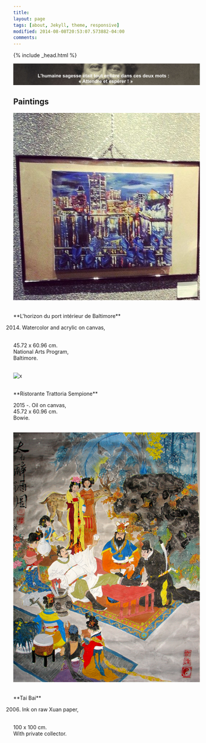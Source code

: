 ```yaml
---
title: 
layout: page
tags: [about, Jekyll, theme, responsive]
modified: 2014-08-08T20:53:07.573882-04:00
comments: 
---
```

{% include _head.html %}

![x](/images/Dumas.jpg)

<script>
  (function(i,s,o,g,r,a,m){i['GoogleAnalyticsObject']=r;i[r]=i[r]||function(){
  (i[r].q=i[r].q||[]).push(arguments)},i[r].l=1*new Date();a=s.createElement(o),
  m=s.getElementsByTagName(o)[0];a.async=1;a.src=g;m.parentNode.insertBefore(a,m)
  })(window,document,'script','https://www.google-analytics.com/analytics.js','ga');

  ga('create', 'UA-64829092-1', 'auto');
  ga('send', 'pageview');

</script>

## Paintings

<!--
![x](/images/Baltimore.jpg)

<br />
Date painted: 2014
<br />
Watercolor and acrylic on canvas
<br />
<br />
-->


![x](/images/Baltimore_2.jpg)

<br />
**L'horizon du port intérieur de Baltimore**

2014. Watercolor and acrylic on canvas,
<br />
45.72 x 60.96 cm.
<br />
National Arts Program,
<br />
Baltimore.
<br />
<br />


![x](/images/Venice.JPG)

<br />
**Ristorante Trattoria Sempione**


2015 -. Oil on canvas,
<br />
45.72 x 60.96 cm.
<br />
Bowie.
<br />
<br />

![x](/images/Taibai.jpg)

<br />
**Tai Bai**

2006. Ink on raw Xuan paper,
<br />
100 x 100 cm.
<br />
With private collector.
<br />
<br />
<!--
![x](/images/Taibai_2.png)

Media Appearance
<br />
<br />
-->

  

![x](/images/Pondering_the_Imponderables.jpg)

<br />
**Pondering the Imponderables**

2006. Ink on raw Xuan paper,
<br />
100 x 100 cm
<br />
With private collector.
<br />
<br />

<!--

## Classical Music

I played *trombone*, *trumpet*, and *Chinese Sornā*; I love Chopin and Debussy; my favorite pianist is Horowitz. Below are a few pieces I find delightful. I would be pleased if you find some of them beautiful; however, I confess that they are rather subjective. 
<br>
<br>
- <i>Nr. 7, Träumerei in Kinderszenen, Op.15.</i> Robert Schumann. The piece performed by Horowitz at the Moscow Conservatory in 1986 was a classic.
<br>
- <i>Swan Lake Op. 20, Act I: No. 10. Scène: Moderato</i> Pyotr Tchaikovsky.
<br />
- <i>Swan Lake Op. 20, Act II: No. 10. Scène: Moderato</i> Pyotr Tchaikovsky.
<br />
- <i>Piano Concerto No. 1 in B-flat minor, Op. 23. Allegro non troppo e molto maestoso</i> Pyotr Tchaikovsky.
<br>
- <i>The Nutcracker Suite, Op. 71. Act II: Waltz of the Flowers (Valse des fleurs) </i> Pyotr Tchaikovsky.
<br>
- <i>Allegro maestoso</i> of <i>Concerto No. 1 in E Minor Op. 11. </i> Frédéric Chopin.
<br> 
- <i>Nocturne in E-flat major, Op. 9, No. 2. </i> Frédéric Chopin.
<br />
- <i>Étude Op. 10, No. 3, in E major</i> Frédéric Chopin.
<br />
- <i> Suite No.1 in G Major</i> (BWV 1007) Johann Sebastian Bach
<br />
- <i> Libiamo ne' lieti calici</i>, from <i>La traviata</i> (based on La Dame aux Camélias (Alexandre Dumas, fils, 1852)) by Giuseppe Verdi
<br/>
Historical note (from Wikipedia): The first act (of <i>La traviata</i>) was met with applause and cheering at the end; but in the second act, the audience began to turn against the performance, especially after the singing of the baritone Felice Varesi and the tenor Lodovico Graziani. The next day, Verdi wrote to his friend Emanuele Muzio in what has now become perhaps his most famous letter: "La traviata last night a failure. Was the fault mine or the singers'? Time will tell."
<br />
- <i> La donna è mobile </i>, from Act 3 <i>Rigoletto </i> by Giuseppe Verdi
<br/>
- <i> ’O sole mio </i> (my sunshine), composed by Eduardo di Capua and Alfredo Mazzucchi (Lyricist: Giovanni Capurro)
<br/>
- <i> Mariage d'amour </i>, by Paul de Senneville.
<br/>
<br/>
[![x](/images/Horowitz.png)](https://www.youtube.com/watch?v=XU_ccvjxq6o "Kinderszenen")
<br />

---
-->